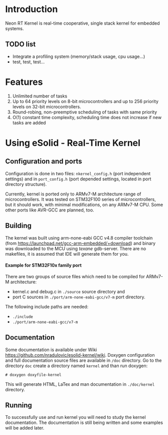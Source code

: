 # Introduction 

Neon RT Kernel is real-time cooperative, single stack kernel for embedded 
systems. 

## TODO list

- Integrate a profiling system (memory/stack usage, cpu usage...)
- test, test, test...

# Features

1. Unlimited number of tasks
2. Up to 64 priority levels on 8-bit microcontrollers and up to 256 priority 
    levels on 32-bit microcontrollers.
3. Round-robing, non-preemptive scheduling of tasks with same priority
4. O(1) constant time complexity, scheduling time does not increase if new tasks 
    are added


# Using eSolid - Real-Time Kernel

## Configuration and ports

Configuration is done in two files: `nkernel_config.h` (port independent 
settings) and in `port_config.h` (port depended settings, located in port 
directory structure).

Currently, kernel is ported only to ARMv7-M architecture range of 
microcontrollers. It was tested on STM32F100 series of microcontrollers, but it
should work, with minimal modifications, on any ARMv7-M CPU. Some other ports 
like AVR-GCC are planned, too.


## Building

The kernel was built using arm-none-eabi GCC v4.8 compiler toolchain (from 
https://launchpad.net/gcc-arm-embedded/+download) and binary was downloaded
to the MCU using _texane_ gdb-server. There are no makefiles, it is assumed
that IDE will generate them for you.


#### Example for STM32F10x family port

There are two groups of source files which need to be compiled for ARMv7-M 
architecture: 
- kernel.c and debug.c in `./source` source directory and 
- port C sources in `./port/arm-none-eabi-gcc/v7-m` port directory.

The following include paths are needed:
- `./include`
- `./port/arm-none-eabi-gcc/v7-m`

## Documentation

Some documentation is available under Wiki 
https://github.com/nradulovic/esolid-kernel/wiki. 
Doxygen configuration and full documentation source files are available in `/doc` 
directory. Go to the directory `doc` create a directory named `kernel` and than 
run doxygen:

    # doxygen doxyfile-kernel

This will generate HTML, LaTex and man documentation in `./doc/kernel` directory.


## Running
To successfully use and run kernel you will need to study the kernel 
documentation. The documentation is still being written and some examples will
be added later.
